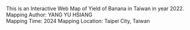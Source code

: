 This is an Interactive Web Map of Yield of Banana in Taiwan in year 2022.
Mapping Author: YANG YU HSIANG  
Mapping Time: 2024
Mapping Location: Taipei City, Taiwan
